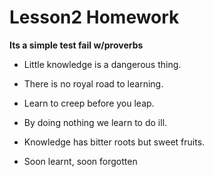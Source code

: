 # Lesson2 Homework

**Its a simple test fail w/proverbs**

* Little knowledge is a dangerous thing.

+ There is no royal road to learning.

* Learn to creep before you leap.

* By doing nothing we learn to do ill.

* Knowledge has bitter roots but sweet fruits.

* Soon learnt, soon forgotten